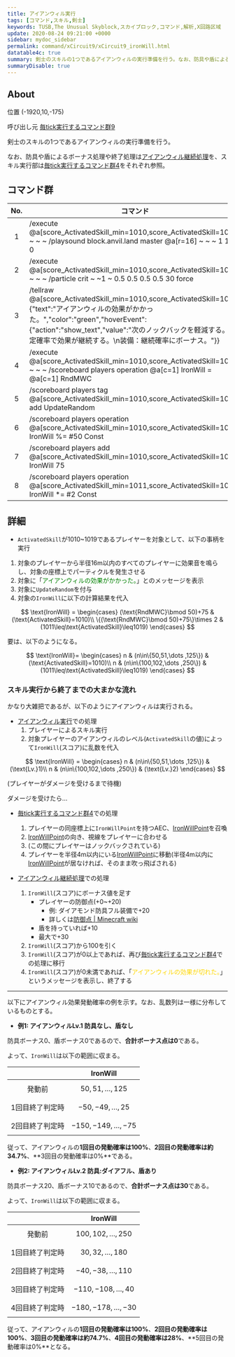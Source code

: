 ```yaml
---
title: アイアンウィル実行
tags: [コマンド,スキル,剣士]
keywords: TUSB,The Unusual Skyblock,スカイブロック,コマンド,解析,X回路区域
update: 2020-08-24 09:21:00 +0000
sidebar: mydoc_sidebar
permalink: command/xCircuit9/xCircuit9_ironWill.html
datatable4c: true
summary: 剣士のスキルの1つであるアイアンウィルの実行準備を行う。なお、防具や盾によるボーナス処理や終了処理はアイアンウィル継続処理を、スキル実行部は毎tick実行するコマンド群4をそれぞれ参照。
summaryDisable: true
---
```


## About

<span class="tagYellow">位置</span> (-1920,10,-175)

<span class="tagBlack">呼び出し元</span> [毎tick実行するコマンド群9]({{site.baseurl}}/command/xCircuit9/xCircuit9_command.html)

剣士のスキルの1つであるアイアンウィルの実行準備を行う。

なお、防具や盾によるボーナス処理や終了処理は[アイアンウィル継続処理]({{site.baseurl}}/command/xCircuit4/xCircuit4_ironWillContinueJudgment.html)を、スキル実行部は[毎tick実行するコマンド群4]({{site.baseurl}}/command/xCircuit4/xCircuit4_command.html)をそれぞれ参照。

## コマンド群

|No.|コマンド|
|:-:|-|
|1|/execute @a[score_ActivatedSkill_min=1010,score_ActivatedSkill=1019] ~ ~ ~ /playsound block.anvil.land master @a[r=16] ~ ~ ~ 1 1.4 0|
|2|/execute @a[score_ActivatedSkill_min=1010,score_ActivatedSkill=1019] ~ ~ ~ /particle crit ~ ~1 ~ 0.5 0.5 0.5 0.5 30 force|
|3|/tellraw @a[score_ActivatedSkill_min=1010,score_ActivatedSkill=1019] {"text":"アイアンウィルの効果がかかった。","color":"green","hoverEvent":{"action":"show_text","value":"次のノックバックを軽減する。一定確率で効果が継続する。\n装備：継続確率にボーナス。"}}|
|4|/execute @a[score_ActivatedSkill_min=1010,score_ActivatedSkill=1019] ~ ~ ~ /scoreboard players operation @a[c=1] IronWill = @a[c=1] RndMWC|
|5|/scoreboard players tag @a[score_ActivatedSkill_min=1010,score_ActivatedSkill=1019] add UpdateRandom|
|6|/scoreboard players operation @a[score_ActivatedSkill_min=1010,score_ActivatedSkill=1019] IronWill %= #50 Const|
|7|/scoreboard players add @a[score_ActivatedSkill_min=1010,score_ActivatedSkill=1019] IronWill 75|
|8|/scoreboard players operation @a[score_ActivatedSkill_min=1011,score_ActivatedSkill=1019] IronWill *= #2 Const|

## 詳細

- `ActivatedSkill`が1010~1019であるプレイヤーを対象として、以下の事柄を実行

1. 対象のプレイヤーから半径16m以内のすべてのプレイヤーに効果音を鳴らし、対象の座標上でパーティクルを発生させる
2. 対象に「<span style="color:green" data-toggle="tooltip" data-original-title="{{site.data.glossary.ironWillMesage}}">アイアンウィルの効果がかかった。</span>」とのメッセージを表示
3. 対象に`UpdateRandom`を付与
4. 対象の`IronWill`に以下の計算結果を代入

$$
\text{IronWill} =
\begin{cases}
(\text{RndMWC}\bmod 50)+75 & (\text{ActivatedSkill}=1010)\\
\{(\text{RndMWC}\bmod 50)+75\}\times 2 & (1011\leq\text{ActivatedSkill}\leq1019)
\end{cases}
$$

要は、以下のようになる。

$$
\text{IronWill}=
\begin{cases}
n & (n\in\{50,51,\dots ,125\}) & (\text{ActivatedSkill}=1010)\\
n & (n\in\{100,102,\dots ,250\}) & (1011\leq\text{ActivatedSkill}\leq1019)
\end{cases}
$$

### スキル実行から終了までの大まかな流れ

かなり大雑把であるが、以下のようにアイアンウィルは実行される。

- [アイアンウィル実行]({{site.baseurl}}/command/xCircuit9/xCircuit9_ironWill.html)での処理
   1. プレイヤーによるスキル実行
   2. 対象プレイヤーのアイアンウィルのレベル(`ActivatedSkill`の値)によって`IronWill`(スコア)に乱数を代入

$$
\text{IronWill} =
\begin{cases}
n & (n\in\{50,51,\dots ,125\}) & (\text{Lv.}1)\\
n & (n\in\{100,102,\dots ,250\}) & (\text{Lv.}2)
\end{cases}
$$

(プレイヤーがダメージを受けるまで待機)

ダメージを受けたら...

- [毎tick実行するコマンド群4]({{site.baseurl}}/command/xCircuit4/xCircuit4_command.html)での処理
   1. プレイヤーの同座標上に`IronWillPoint`を持つAEC、[IronWillPoint]({{site.baseurl}}/entity/entity_entity.html#ironwillpoint)を召喚
   2. [IronWillPoint]({{site.baseurl}}/entity/entity_entity.html#ironwillpoint)の向き、視線をプレイヤーに合わせる
   3. (この間にプレイヤーはノックバックされている)
   4. プレイヤーを半径4m以内にいる[IronWillPoint]({{site.baseurl}}/entity/entity_entity.html#ironwillpoint)に移動(半径4m以内に[IronWillPoint]({{site.baseurl}}/entity/entity_entity.html#ironwillpoint)が居なければ、そのまま吹っ飛ばされる)

- [アイアンウィル継続処理]({{site.baseurl}}/command/xCircuit4/xCircuit4_ironWillContinueJudgment.html)での処理
   1. `IronWill`(スコア)にボーナス値を足す
      - プレイヤーの防御点(+0~+20)
        - 例: ダイアモンド防具フル装備で+20
        - 詳しくは[防御点 \| Minecraft wiki](https://minecraft-ja.gamepedia.com/%E9%98%B2%E5%85%B7#.E9.98.B2.E5.BE.A1.E7.82.B9)
      - 盾を持っていれば+10
      - 最大で+30
   2. `IronWill`(スコア)から100を引く
   3. `IronWill`(スコア)が0以上であれば、再び[毎tick実行するコマンド群4]({{site.baseurl}}/command/xCircuit4/xCircuit4_command.html)での処理に移行
   4. `IronWill`(スコア)が0未満であれば、「<span style="color: gold;">アイアンウィルの効果が切れた。</span>」というメッセージを表示し、終了する

---

以下にアイアンウィル効果発動確率の例を示す。なお、乱数列は一様に分布しているものとする。

- **例1: アイアンウィルLv.1 防具なし、盾なし**

防具ボーナス0、盾ボーナス0であるので、**合計ボーナス点は0**である。

よって、`IronWill`は以下の範囲に収まる。

||IronWill|
|:-:|:-:|
|発動前|$$50,51,\dots ,125$$|
|1回目終了判定時|$$-50,-49,\dots ,25$$|
|2回目終了判定時|$$-150,-149,\dots, -75$$|

従って、アイアンウィルの**1回目の発動確率は100%**、**2回目の発動確率は約34.7%**、**3回目の発動確率は0%**である。

- **例2: アイアンウィルLv.2 防具:ダイアフル、盾あり**

防具ボーナス20、盾ボーナス10であるので、**合計ボーナス点は30**である。

よって、`IronWill`は以下の範囲に収まる。

||IronWill|
|:-:|:-:|
|発動前|$$100,102,\dots ,250$$|
|1回目終了判定時|$$30,32,\dots ,180$$|
|2回目終了判定時|$$-40,-38,\dots, 110$$|
|3回目終了判定時|$$-110,-108,\dots, 40$$|
|4回目終了判定時|$$-180,-178,\dots, -30$$|

従って、アイアンウィルの**1回目の発動確率は100%**、**2回目の発動確率は100%**、**3回目の発動確率は約74.7%**、**4回目の発動確率は28%**、**5回目の発動確率は0%**となる。
